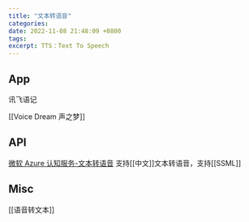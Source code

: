 ```yaml
---
title: "文本转语音"
categories: 
date: 2022-11-08 21:48:09 +0800
tags: 
excerpt: TTS：Text To Speech
---
```



## App

讯飞语记

[[Voice Dream 声之梦]]

## API

[微软 Azure 认知服务-文本转语音](https://azure.microsoft.com/zh-cn/services/cognitive-services/text-to-speech/#overview) 支持[[中文]]文本转语音，支持[[SSML]]


## Misc

[[语音转文本]]


